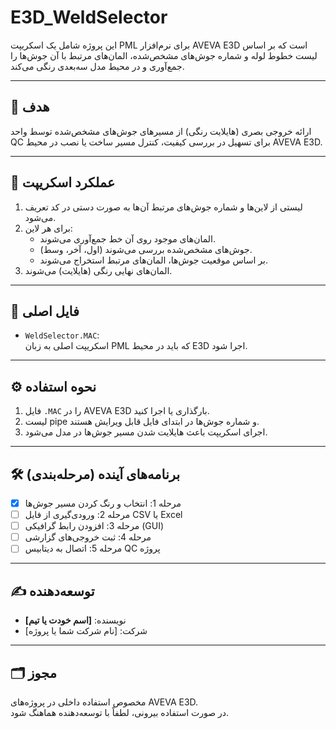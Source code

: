 # E3D_WeldSelector

این پروژه شامل یک اسکریپت PML برای نرم‌افزار AVEVA E3D است که بر اساس لیست خطوط لوله و شماره جوش‌های مشخص‌شده، المان‌های مرتبط با آن جوش‌ها را جمع‌آوری و در محیط مدل سه‌بعدی رنگی می‌کند.

---

## 🎯 هدف

ارائه خروجی بصری (هایلایت رنگی) از مسیرهای جوش‌های مشخص‌شده توسط واحد QC برای تسهیل در بررسی کیفیت، کنترل مسیر ساخت یا نصب در محیط AVEVA E3D.

---

## 🧠 عملکرد اسکریپت

1. لیستی از لاین‌ها و شماره جوش‌های مرتبط آن‌ها به صورت دستی در کد تعریف می‌شود.
2. برای هر لاین:
   - المان‌های موجود روی آن خط جمع‌آوری می‌شوند.
   - جوش‌های مشخص‌شده بررسی می‌شوند (اول، آخر، وسط).
   - بر اساس موقعیت جوش‌ها، المان‌های مرتبط استخراج می‌شوند.
3. المان‌های نهایی رنگی (هایلایت) می‌شوند.

---

## 📄 فایل اصلی

- `WeldSelector.MAC`:  
  اسکریپت اصلی به زبان PML که باید در محیط E3D اجرا شود.

---

## ⚙️ نحوه استفاده

1. فایل `.MAC` را در AVEVA E3D بارگذاری یا اجرا کنید.
2. لیست pipe و شماره جوش‌ها در ابتدای فایل قابل ویرایش هستند.
3. اجرای اسکریپت باعث هایلایت شدن مسیر جوش‌ها در مدل می‌شود.

---

## 🛠 برنامه‌های آینده (مرحله‌بندی)

- [x] مرحله 1: انتخاب و رنگ کردن مسیر جوش‌ها
- [ ] مرحله 2: ورودی‌گیری از فایل CSV یا Excel
- [ ] مرحله 3: افزودن رابط گرافیکی (GUI)
- [ ] مرحله 4: ثبت خروجی‌های گزارشی
- [ ] مرحله 5: اتصال به دیتابیس QC پروژه

---

## ✍️ توسعه‌دهنده

- نویسنده: **[اسم خودت یا تیم]**
- شرکت: [نام شرکت شما یا پروژه]

---

## 🗂 مجوز

مخصوص استفاده داخلی در پروژه‌های AVEVA E3D.  
در صورت استفاده بیرونی، لطفاً با توسعه‌دهنده هماهنگ شود.

